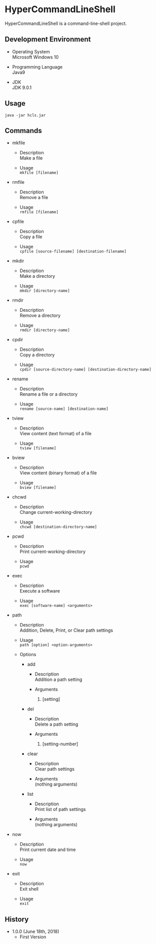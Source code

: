 HyperCommandLineShell
=====================
HyperCommandLineShell is a command-line-shell project.

Development Environment
-----------------------
* Operating System  
Microsoft Windows 10

* Programming Language  
Java9

* JDK  
JDK 9.0.1

Usage
-----
`java -jar hcls.jar`

Commands
--------
* mkfile
	* Description  
	Make a file

	* Usage  
	`mkfile [filename]`

* rmfile
	* Description  
	Remove a file

	* Usage  
	`rmfile [filename]`

* cpfile
	* Description  
	Copy a file

	* Usage  
	`cpfile [source-filename] [destination-filename]`

* mkdir
	* Description  
	Make a directory

	* Usage  
	`mkdir [directory-name]`

* rmdir
	* Description  
	Remove a directory

	* Usage  
	`rmdir [directory-name]`

* cpdir
	* Description  
	Copy a directory

	* Usage  
	`cpdir [source-directory-name] [destination-directory-name]`

* rename
	* Description  
	Rename a file or a directory

	* Usage  
	`rename [source-name] [destination-name]`

* tview
	* Description  
	View content (text format) of a file

	* Usage  
	`tview [filename]`

* bview
	* Description  
	View content (binary format) of a file

	* Usage  
	`bview [filename]`

* chcwd
	* Description  
	Change current-working-directory

	* Usage  
	`chcwd [destination-directory-name]`

* pcwd
	* Description  
	Print current-working-directory

	* Usage  
	`pcwd`

* exec
	* Description  
	Execute a software

	* Usage  
	`exec [software-name] <arguments>`

* path
	* Description  
	Addition, Delete, Print, or Clear path settings

	* Usage  
	`path [option] <option-arguments>`

	* Options
		* add
			* Description  
			Addition a path setting

			* Arguments  
				1. [setting]

		* del
			* Description  
			Delete a path setting

			* Arguments  
				1. [setting-number]

		* clear
			* Description  
			Clear path settings

			* Arguments  
				(nothing arguments)

		* list
			* Description  
			Print list of path settings

			* Arguments  
				(nothing arguments)

* now
	* Description  
	Print current date and time

	* Usage  
	`now`

* exit
	* Description  
	Exit shell

	* Usage  
	`exit`

History
-------
* 1.0.0 (June 18th, 2018)
	* First Version
